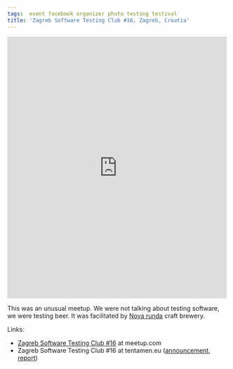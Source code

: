 ```yaml
---
tags:  event facebook organizer photo testing testival
title: 'Zagreb Software Testing Club #16, Zagreb, Croatia'
---
```

<iframe src="https://www.facebook.com/plugins/post.php?href=https%3A%2F%2Fwww.facebook.com%2Fmedia%2Fset%2F%3Fset%3Da.10153749634217290.1073741853.735252289%26type%3D3&width=500" width="500" height="597" style="border:none;overflow:hidden" scrolling="no" frameborder="0" allowTransparency="true"></iframe>

This was an unusual meetup. We were not talking about testing software, we were testing beer. It was facilitated by [Nova runda](http://novarunda.com/) craft brewery.

Links:

- [Zagreb Software Testing Club #16](https://www.meetup.com/SoftwareTestingClub/events/191397542/) at meetup.com
- Zagreb Software Testing Club #16 at tentamen.eu ([announcement](http://blog.tentamen.eu/announcement-for-zagreb-stc-16-meetup/), [report](http://blog.tentamen.eu/beer-testing-at-zagreb-stc-16/))
